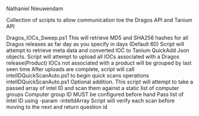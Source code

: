 Nathaniel Nieuwendam

Collection of scripts to allow communication toe the Dragos API and Tanium API

Dragos_IOCs_Sweep.ps1
	This will retrieve MD5 and SHA256 hashes for all Dragos releases as far day as you specify in days (Default 60)
	Script will attempt to retrieve meta data and converted IOC to Tanium QuickAdd Json objects.
	Script will attempt to upload all IOCs associated with a Dragos release(Product)
	IOCs not associated with a product will be grouped by last seen time
	After uploads are complete, script will call intelIDQuickScanAuto.ps1 to begin quick scans operations
intelIDQuickScanAuto.ps1
	Optional addition. This script will attempt to take a passed array of intel ID and scan them against a static list of computer groups
	Computer group ID MUST be configured before hand
	Pass list of Intel ID using -param -intelIdArray
	Script will verify each scan before moving to the next and return question id
